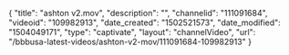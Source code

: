 {
    "title": "ashton v2.mov",
    "description": "",
    "channelid": "111091684",
    "videoid": "109982913",
    "date_created": "1502521573",
    "date_modified": "1504049171",
    "type": "captivate",
    "layout": "channelVideo",
    "url": "\/bbbusa-latest-videos\/ashton-v2-mov\/111091684-109982913"
}